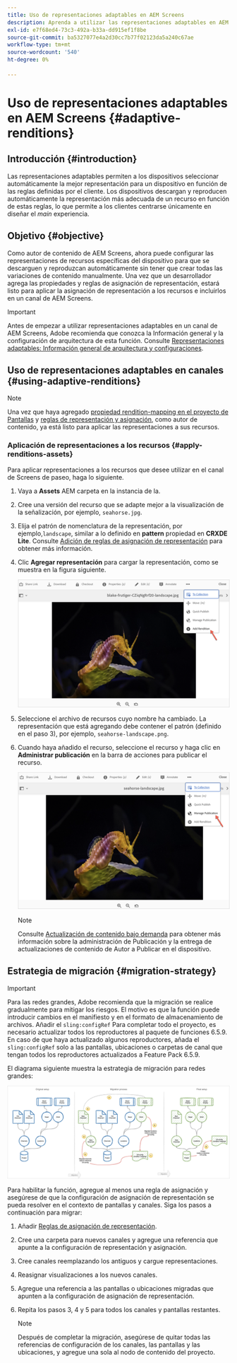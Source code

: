 ```yaml
---
title: Uso de representaciones adaptables en AEM Screens
description: Aprenda a utilizar las representaciones adaptables en AEM Screens.
exl-id: e7f68ed4-73c3-492a-b33a-dd915ef1f8be
source-git-commit: ba5327077e4a2d30cc7b77f02123da5a240c67ae
workflow-type: tm+mt
source-wordcount: '540'
ht-degree: 0%

---
```


# Uso de representaciones adaptables en AEM Screens {#adaptive-renditions}

## Introducción {#introduction}

Las representaciones adaptables permiten a los dispositivos seleccionar automáticamente la mejor representación para un dispositivo en función de las reglas definidas por el cliente. Los dispositivos descargan y reproducen automáticamente la representación más adecuada de un recurso en función de estas reglas, lo que permite a los clientes centrarse únicamente en diseñar el *main* experiencia.

## Objetivo {#objective}

Como autor de contenido de AEM Screens, ahora puede configurar las representaciones de recursos específicas del dispositivo para que se descarguen y reproduzcan automáticamente sin tener que crear todas las variaciones de contenido manualmente.
Una vez que un desarrollador agrega las propiedades y reglas de asignación de representación, estará listo para aplicar la asignación de representación a los recursos e incluirlos en un canal de AEM Screens.

>[!IMPORTANT]
>Antes de empezar a utilizar representaciones adaptables en un canal de AEM Screens, Adobe recomienda que conozca la Información general y la configuración de arquitectura de esta función. Consulte [Representaciones adaptables: Información general de arquitectura y configuraciones](/help/user-guide/adaptive-renditions.md).

## Uso de representaciones adaptables en canales {#using-adaptive-renditions}

>[!NOTE]
>Una vez que haya agregado [propiedad rendition-mapping en el proyecto de Pantallas](/help/user-guide/adaptive-renditions.md#rendition-mapping-new) y [reglas de representación y asignación](/help/user-guide/adaptive-renditions.md#add-rendition-mapping-rules), como autor de contenido, ya está listo para aplicar las representaciones a sus recursos.

### Aplicación de representaciones a los recursos {#apply-renditions-assets}

Para aplicar representaciones a los recursos que desee utilizar en el canal de Screens de paseo, haga lo siguiente.

1. Vaya a **Assets** AEM carpeta en la instancia de la.
1. Cree una versión del recurso que se adapte mejor a la visualización de la señalización, por ejemplo, `seahorse.jpg`.
1. Elija el patrón de nomenclatura de la representación, por ejemplo,`landscape`, similar a lo definido en **pattern** propiedad en **CRXDE Lite**. Consulte [Adición de reglas de asignación de representación](/help/user-guide/adaptive-renditions.md#add-rendition-mapping-rules) para obtener más información.
1. Clic **Agregar representación** para cargar la representación, como se muestra en la figura siguiente.

   ![imagen](/help/user-guide/assets/adaptive-renditions/manage-pub-asset2.png)

1. Seleccione el archivo de recursos cuyo nombre ha cambiado. La representación que está agregando debe contener el patrón (definido en el paso 3), por ejemplo, `seahorse-landscape.png`.
1. Cuando haya añadido el recurso, seleccione el recurso y haga clic en **Administrar publicación** en la barra de acciones para publicar el recurso.

   ![imagen](/help/user-guide/assets/adaptive-renditions/manage-pub-asset1.png)

   >[!NOTE]
   >Consulte [Actualización de contenido bajo demanda](https://experienceleague.adobe.com/en/docs/experience-manager-screens/user-guide/authoring/content-updates/on-demand-content) para obtener más información sobre la administración de Publicación y la entrega de actualizaciones de contenido de Autor a Publicar en el dispositivo.

## Estrategia de migración {#migration-strategy}

>[!IMPORTANT]
>Para las redes grandes, Adobe recomienda que la migración se realice gradualmente para mitigar los riesgos. El motivo es que la función puede introducir cambios en el manifiesto y en el formato de almacenamiento de archivos. Añadir el `sling:configRef` Para completar todo el proyecto, es necesario actualizar todos los reproductores al paquete de funciones 6.5.9. En caso de que haya actualizado algunos reproductores, añada el `sling:configRef` solo a las pantallas, ubicaciones o carpetas de canal que tengan todos los reproductores actualizados a Feature Pack 6.5.9.

El diagrama siguiente muestra la estrategia de migración para redes grandes:

![imagen](/help/user-guide/assets/adaptive-renditions/migration-strategy1.png)

Para habilitar la función, agregue al menos una regla de asignación y asegúrese de que la configuración de asignación de representación se pueda resolver en el contexto de pantallas y canales. Siga los pasos a continuación para migrar:

1. Añadir [Reglas de asignación de representación](/help/user-guide/adaptive-renditions.md).
1. Cree una carpeta para nuevos canales y agregue una referencia que apunte a la configuración de representación y asignación.
1. Cree canales reemplazando los antiguos y cargue representaciones.
1. Reasignar visualizaciones a los nuevos canales.
1. Agregue una referencia a las pantallas o ubicaciones migradas que apunten a la configuración de asignación de representación.
1. Repita los pasos 3, 4 y 5 para todos los canales y pantallas restantes.

   >[!NOTE]
   >Después de completar la migración, asegúrese de quitar todas las referencias de configuración de los canales, las pantallas y las ubicaciones, y agregue una sola al nodo de contenido del proyecto.
